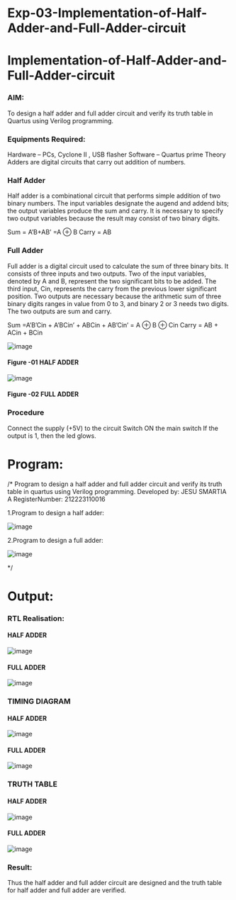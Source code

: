 # Exp-03-Implementation-of-Half-Adder-and-Full-Adder-circuit

# Implementation-of-Half-Adder-and-Full-Adder-circuit
### AIM:
To design a half adder and full adder circuit and verify its truth table in Quartus using Verilog programming.

### Equipments Required:
Hardware – PCs, Cyclone II , USB flasher
Software – Quartus prime
Theory
Adders are digital circuits that carry out addition of numbers.

### Half Adder
Half adder is a combinational circuit that performs simple addition of two binary numbers. The input variables designate the augend and addend bits; the output variables produce the sum and carry. It is necessary to specify two output variables because the result may consist of two binary digits.

Sum = A’B+AB’ =A ⊕ B Carry = AB

### Full Adder
Full adder is a digital circuit used to calculate the sum of three binary bits. It consists of three inputs and two outputs. Two of the input variables, denoted by A and B, represent the two significant bits to be added. The third input, Cin, represents the carry from the previous lower significant position. Two outputs are necessary because the arithmetic sum of three binary digits ranges in value from 0 to 3, and binary 2 or 3 needs two digits. The two outputs are sum and carry.

Sum =A’B’Cin + A’BCin’ + ABCin + AB’Cin’ = A ⊕ B ⊕ Cin Carry = AB + ACin + BCin

 ![image](https://user-images.githubusercontent.com/36288975/163552156-a13e5a56-c638-4110-97d9-8896907c8d25.png)

#### Figure -01 HALF ADDER 


![image](https://user-images.githubusercontent.com/36288975/163552057-b3547877-6d07-45b4-b7e0-bcfebfad9e1d.png)

#### Figure -02 FULL ADDER 

### Procedure

Connect the supply (+5V) to the circuit
Switch ON the main switch
If the output is 1, then the led glows.
### 
# Program:
/*
Program to design a half adder and full adder circuit and verify its truth table in quartus using Verilog programming.
Developed by: JESU SMARTIA A
RegisterNumber: 212223110016

1.Program to design a half adder:

![image](https://github.com/jesu-smartia05/Exp-02-Implementation-of-Half-Adder-and-Full-Adder-circuit/assets/148514819/13f562d8-bee6-475e-8ba2-0fe05f4499f3)


2.Program to design a full adder:

![image](https://github.com/jesu-smartia05/Exp-02-Implementation-of-Half-Adder-and-Full-Adder-circuit/assets/148514819/e872b03f-7235-4bc2-8447-db4106ad1d99)

*/
# Output:
### RTL Realisation:
#### HALF ADDER

![image](https://github.com/jesu-smartia05/Exp-02-Implementation-of-Half-Adder-and-Full-Adder-circuit/assets/148514819/6b0cd5da-65ed-46de-8fde-3c5ef3e20f9b)

#### FULL ADDER

![image](https://github.com/jesu-smartia05/Exp-02-Implementation-of-Half-Adder-and-Full-Adder-circuit/assets/148514819/5ff5b03b-c4e1-48d8-9147-702b8061a36d)

### TIMING DIAGRAM
#### HALF ADDER

![image](https://github.com/jesu-smartia05/Exp-02-Implementation-of-Half-Adder-and-Full-Adder-circuit/assets/148514819/019a8238-1fe8-4c48-a142-ab08d990acf1)

#### FULL ADDER

![image](https://github.com/jesu-smartia05/Exp-02-Implementation-of-Half-Adder-and-Full-Adder-circuit/assets/148514819/f47349fe-098e-42ae-928a-6433af60f83b)


### TRUTH TABLE 
#### HALF ADDER
![image](https://github.com/jesu-smartia05/Exp-02-Implementation-of-Half-Adder-and-Full-Adder-circuit/assets/148514819/b677e24d-943c-40ed-aed4-787812d82599)

#### FULL ADDER
![image](https://github.com/jesu-smartia05/Exp-02-Implementation-of-Half-Adder-and-Full-Adder-circuit/assets/148514819/4d76f935-215c-4ec5-b52e-53873db1789f)

### Result:
Thus the half adder and full adder circuit are designed and the truth table for half adder and full adder are verified.
